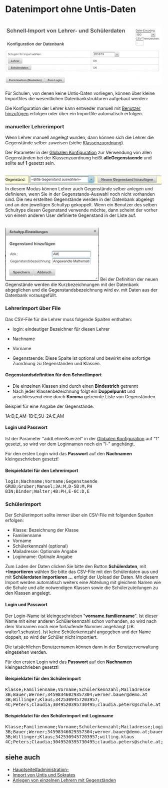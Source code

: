 # Datenimport ohne Untis-Daten
<br>![500px-ClipCapIt-181002-114438.PNG](500px-ClipCapIt-181002-114438.PNG)

Für Schulen, von denen keine Untis-Daten vorliegen, können über kleine Importfiles die wesentlichen Datenbankstrukturen aufgebaut werden:

Die Konfiguration der Lehrer kann entweder manuell mit [Benutzer hinzufügen](../Benutzer/index.md) erfolgen oder über ein Importfile automatisch erfolgen.

###  manueller Lehrerimport 

Wenn Lehrer manuell angelegt wurden, dann können sich die Lehrer die Gegenstände selber zuweisen (siehe [Klassenzuordnung](../Klassenzuordnung/index.md)).

Der Parameter in der [Globalen Konfiguration](../GlobaleKonfiguration/index.md) zur Verwendung von allen Gegenständen bei der Klassenzuordnung heißt **alleGegenstaende** und sollte auf **1** gesetzt sein.

<br>![500px-ClipCapIt-181002-115518.PNG](500px-ClipCapIt-181002-115518.PNG)
In diesem Modus können Lehrer auch Gegenstände selber anlegen und definieren, wenn Sie in der Gegenstands-Auswahl noch nicht vorhanden sind. Die neu erstellten Gegenstände werden in der Datenbank abgelegt und an den jeweiligen Schultyp gekoppelt. Wenn ein Benutzer des selben Schultyps diesen Gegenstand verwende möchte, dann scheint der vorher von einem anderen User definierte Gegenstand in der Liste auf.

<br>![300px-ClipCapIt-181002-115923.PNG](300px-ClipCapIt-181002-115923.PNG)
Bei der Definition der neuen Gegenstände werden die Kurzbezeichnungen mit der Datenbank abgeglichen und die Gegenstandsbezeichnung wird ev. mit Daten aus der Datenbank vorausgefüllt.

### Lehrerimport über File
Das CSV-File für die Lehrer muss folgende Spalten enthalten:
* login: eindeutiger Bezeichner für diesen Lehrer
* Nachname 
* Vorname

* Gegenstaende: Diese Spalte ist optional und bewirkt eine sofortige Zuordnung zu Gegenständen und Klassen.

#### Gegenstandsdefinition für den Schnellimport

* Die einzelnen Klassen sind durch einen **Bindestrich** getrennt
* Nach jeder Klassenbezeichnung folgt ein **Doppelpunkt** und anschliessend eine durch **Komma** getrennte Liste von Gegenständen

Beispiel für eine Angabe der Gegenstände: 

1A:D,E,AM-1B:E,SU-2A:E,AM

####  Login und Passwort 
Ist der Parameter "addLehrerKuerzel" in der [Globalen Konfiguration](../GlobaleKonfiguration/index.md) auf "1" gesetzt, so wird vor dem Loginnamen noch ein "l-" angehängt.

Für den ersten Login wird das **Passwort** auf den **Nachnamen** kleingeschrieben gesetzt!

####  Beispieldatei für den Lehrerimport 
<pre>
﻿login;Nachname;Vorname;Gegenstaende
GRUB;Gruber;Manuel;3A:M,D-5B:M,PH
BIN;Binder;Walter;4B:PH,E-6C:D,E
</pre>

### Schülerimport
Der Schülerimport sollte immer über ein CSV-File mit folgenden Spalten erfolgen:
* Klasse: Bezeichnung der Klasse
* Familienname
* Vorname
* Schülerkennzahl (optional)
* Mailadresse: Optionale Angabe
* Loginname: Optinale Angabe

Zum Laden der Daten clicken Sie bitte den Button **Schülerdaten**, mit **+Importieren** wählen Sie bitte das CSV-File mit den Schülerdaten aus und mit **Schülerdaten importieren ...** erfolgt der Upload der Daten.
Mit diesem Import werden automatisch weiters eine Abteilung mit gleichem Namen wie die Schule und alle notwendigen Klassen sowie die Schülerzuteilungen zu den Klassen angelegt.

####  Login und Passwort 
Der Login-Name ist kleingeschrieben "**vorname.familienname**". Ist dieser Name mit einer anderen Schülerkennzahl schon vorhanden, so wird nach dem Vornamen noch eine forlaufende Nummer angehängt (zB. walter1.schuster). Ist keine Schülerkennzahl angegeben und der Name doppelt, so wird der Schüler nicht importiert. 

Die tatsächlichen Benutzernamen können dann in der Benutzerverwaltung eingesehen werden.

Für den ersten Login wird das **Passwort** auf den **Nachnamen** kleingeschrieben gesetzt!

####  Beispieldatei für den Schülerimport 
<pre>
﻿Klasse;Familienname;Vorname;Schülerkennzahl;Mailadresse
3B;Bauer;Werner;34598346029357304;werner.bauer@demo.at
3B;Willinger;Klaus;3425309457203957;
4C;Peters;Claudia;3049520395730495;claudia.peters@schule.at
</pre>



####  Beispieldatei für den Schülerimport mit Loginname 
<pre>
﻿Klasse;Familienname;Vorname;Schülerkennzahl;Mailadresse;Loginname
3B;Bauer;Werner;34598346029357304;werner.bauer@demo.at;bauer.werner
3B;Willinger;Klaus;3425309457203957;willing.klaus
4C;Peters;Claudia;3049520395730495;claudia.peters@schule.at;peters.claudia
</pre>

##  siehe auch 
* [Hauptseite#administration-](../Hauptseite/index.md#administration-)
* [Import von Untis und Sokrates](../Datenimport/index.md)
* [Anlegen von einzelnen Lehrern mit Gegenständen](../AnlegenvoneinzelnenLehrernmitGegenständen/index.md)

